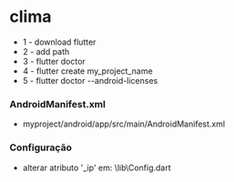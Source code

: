 # clima

* 1 - download flutter
* 2 - add path
* 3 - flutter doctor
* 4 - flutter create my_project_name
* 5 - flutter doctor --android-licenses

### AndroidManifest.xml
* myproject/android/app/src/main/AndroidManifest.xml

### Configuração
* alterar atributo '_ip' em: \lib\Config.dart
